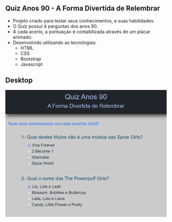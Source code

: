 ## Quiz Anos 90 - A Forma Divertida de Relembrar

- Projeto criado para testar seus conhecimentos, e suas habilidades.
- O Quiz possui 4 perguntas dos anos 90.
- A cada acerto, a pontuação é contabilizada através de um placar animado.
- Desenvolvido utilizando as tecnologias: 
  - HTML 
  - CSS
  - Bootstrap
  - Javascript

## Desktop

![Interface do Quiz para Desktop](https://github.com/FabioAsada/Curiosidades_dos_anos_90/blob/main/quiz.gif)

